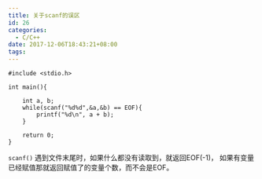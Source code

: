 ```yaml
---
title: 关于scanf的误区
id: 26
categories:
  - C/C++
date: 2017-12-06T18:43:21+08:00
tags:
---
```


```
#include <stdio.h>

int main(){

	int a, b;
	while(scanf("%d%d",&a,&b) == EOF){
		printf("%d\n", a + b);	
	}

	return 0;	
}
```

`scanf()` 遇到文件末尾时，如果什么都没有读取到，就返回EOF(-1)，
如果有变量已经赋值那就返回赋值了的变量个数，而不会是EOF。
